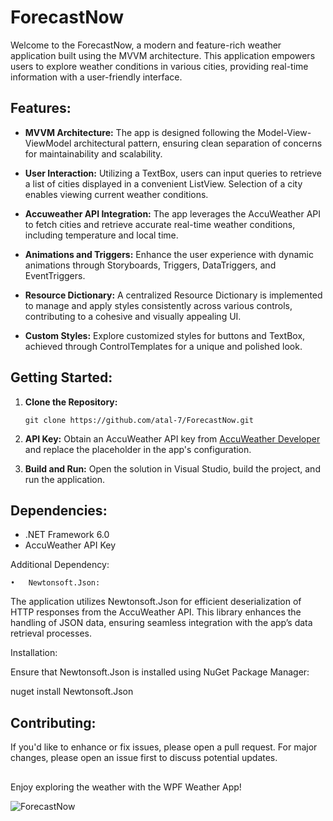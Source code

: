 # ForecastNow

Welcome to the ForecastNow, a modern and feature-rich weather application built using the MVVM architecture. This application empowers users to explore weather conditions in various cities, providing real-time information with a user-friendly interface.

## Features:

- **MVVM Architecture:**
  The app is designed following the Model-View-ViewModel architectural pattern, ensuring clean separation of concerns for maintainability and scalability.

- **User Interaction:**
  Utilizing a TextBox, users can input queries to retrieve a list of cities displayed in a convenient ListView. Selection of a city enables viewing current weather conditions.

- **Accuweather API Integration:**
  The app leverages the AccuWeather API to fetch cities and retrieve accurate real-time weather conditions, including temperature and local time.

- **Animations and Triggers:**
  Enhance the user experience with dynamic animations through Storyboards, Triggers, DataTriggers, and EventTriggers.

- **Resource Dictionary:**
  A centralized Resource Dictionary is implemented to manage and apply styles consistently across various controls, contributing to a cohesive and visually appealing UI.

- **Custom Styles:**
  Explore customized styles for buttons and TextBox, achieved through ControlTemplates for a unique and polished look.

## Getting Started:

1. **Clone the Repository:**
   ```
   git clone https://github.com/atal-7/ForecastNow.git
   ```

2. **API Key:**
   Obtain an AccuWeather API key from [AccuWeather Developer](https://developer.accuweather.com) and replace the placeholder in the app's configuration.

3. **Build and Run:**
   Open the solution in Visual Studio, build the project, and run the application.

## Dependencies:

- .NET Framework 6.0
- AccuWeather API Key

Additional Dependency:

	•	Newtonsoft.Json:
The application utilizes Newtonsoft.Json for efficient deserialization of HTTP responses from the AccuWeather API. This library enhances the handling of JSON data, ensuring seamless integration with the app’s data retrieval processes.

Installation:

Ensure that Newtonsoft.Json is installed using NuGet Package Manager:

nuget install Newtonsoft.Json


## Contributing:

If you'd like to enhance or fix issues, please open a pull request. For major changes, please open an issue first to discuss potential updates.

##
Enjoy exploring the weather with the WPF Weather App!

![ForecastNow](https://github.com/atal-7/ForecastNow/assets/84587958/fa9f5633-9ce3-494d-a64d-d60acd7ee3cf)
